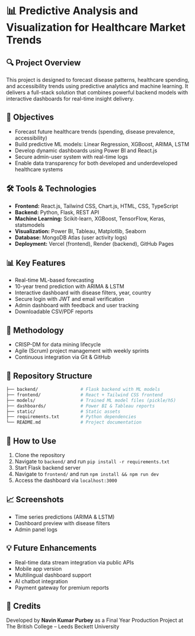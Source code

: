 # 📊 Predictive Analysis and Visualization for Healthcare Market Trends

## 🔍 Project Overview

This project is designed to forecast disease patterns, healthcare spending, and accessibility trends using predictive analytics and machine learning. It delivers a full-stack solution that combines powerful backend models with interactive dashboards for real-time insight delivery.

## 🎯 Objectives

* Forecast future healthcare trends (spending, disease prevalence, accessibility)
* Build predictive ML models: Linear Regression, XGBoost, ARIMA, LSTM
* Develop dynamic dashboards using Power BI and React.js
* Secure admin-user system with real-time logs
* Enable data transparency for both developed and underdeveloped healthcare systems

## 🛠️ Tools & Technologies

* **Frontend:** React.js, Tailwind CSS, Chart.js, HTML, CSS, TypeScript
* **Backend:** Python, Flask, REST API
* **Machine Learning:** Scikit-learn, XGBoost, TensorFlow, Keras, statsmodels
* **Visualization:** Power BI, Tableau, Matplotlib, Seaborn
* **Database:** MongoDB Atlas (user activity logs)
* **Deployment:** Vercel (frontend), Render (backend), GitHub Pages

## 📊 Key Features

* Real-time ML-based forecasting
* 10-year trend prediction with ARIMA & LSTM
* Interactive dashboard with disease filters, year, country
* Secure login with JWT and email verification
* Admin dashboard with feedback and user tracking
* Downloadable CSV/PDF reports

## 🧪 Methodology

* CRISP-DM for data mining lifecycle
* Agile (Scrum) project management with weekly sprints
* Continuous integration via Git & GitHub

## 📂 Repository Structure

```bash
├── backend/                # Flask backend with ML models
├── frontend/               # React + Tailwind CSS frontend
├── models/                 # Trained ML model files (pickle/h5)
├── dashboards/             # Power BI & Tableau reports
├── static/                 # Static assets
├── requirements.txt        # Python dependencies
└── README.md               # Project documentation
```

## 🧠 How to Use

1. Clone the repository
2. Navigate to `backend/` and run `pip install -r requirements.txt`
3. Start Flask backend server
4. Navigate to `frontend/` and run `npm install && npm run dev`
5. Access the dashboard via `localhost:3000`

## 📈 Screenshots

* Time series predictions (ARIMA & LSTM)
* Dashboard preview with disease filters
* Admin panel logs

## 💡 Future Enhancements

* Real-time data stream integration via public APIs
* Mobile app version
* Multilingual dashboard support
* AI chatbot integration
* Payment gateway for premium reports

## 🙌 Credits

Developed by **Navin Kumar Purbey** as a Final Year Production Project at The British College – Leeds Beckett University

